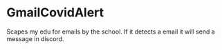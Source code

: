 # GmailCovidAlert
Scapes my edu for emails by the school. If it detects a email it will send a message in discord.
